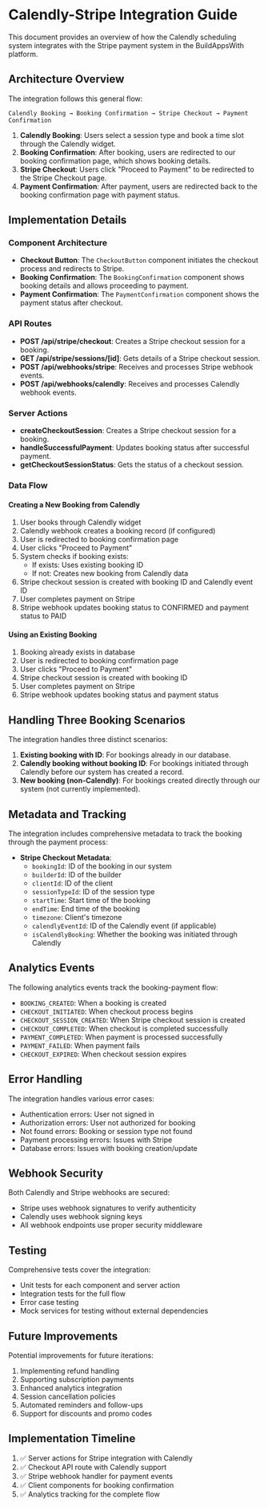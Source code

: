 # Calendly-Stripe Integration Guide

This document provides an overview of how the Calendly scheduling system integrates with the Stripe payment system in the BuildAppsWith platform.

## Architecture Overview

The integration follows this general flow:

```
Calendly Booking → Booking Confirmation → Stripe Checkout → Payment Confirmation
```

1. **Calendly Booking**: Users select a session type and book a time slot through the Calendly widget.
2. **Booking Confirmation**: After booking, users are redirected to our booking confirmation page, which shows booking details.
3. **Stripe Checkout**: Users click "Proceed to Payment" to be redirected to the Stripe Checkout page.
4. **Payment Confirmation**: After payment, users are redirected back to the booking confirmation page with payment status.

## Implementation Details

### Component Architecture

- **Checkout Button**: The `CheckoutButton` component initiates the checkout process and redirects to Stripe.
- **Booking Confirmation**: The `BookingConfirmation` component shows booking details and allows proceeding to payment.
- **Payment Confirmation**: The `PaymentConfirmation` component shows the payment status after checkout.

### API Routes

- **POST /api/stripe/checkout**: Creates a Stripe checkout session for a booking.
- **GET /api/stripe/sessions/[id]**: Gets details of a Stripe checkout session.
- **POST /api/webhooks/stripe**: Receives and processes Stripe webhook events.
- **POST /api/webhooks/calendly**: Receives and processes Calendly webhook events.

### Server Actions

- **createCheckoutSession**: Creates a Stripe checkout session for a booking.
- **handleSuccessfulPayment**: Updates booking status after successful payment.
- **getCheckoutSessionStatus**: Gets the status of a checkout session.

### Data Flow

#### Creating a New Booking from Calendly

1. User books through Calendly widget
2. Calendly webhook creates a booking record (if configured)
3. User is redirected to booking confirmation page
4. User clicks "Proceed to Payment"
5. System checks if booking exists:
   - If exists: Uses existing booking ID
   - If not: Creates new booking from Calendly data
6. Stripe checkout session is created with booking ID and Calendly event ID
7. User completes payment on Stripe
8. Stripe webhook updates booking status to CONFIRMED and payment status to PAID

#### Using an Existing Booking

1. Booking already exists in database
2. User is redirected to booking confirmation page
3. User clicks "Proceed to Payment"
4. Stripe checkout session is created with booking ID
5. User completes payment on Stripe
6. Stripe webhook updates booking status and payment status

## Handling Three Booking Scenarios

The integration handles three distinct scenarios:

1. **Existing booking with ID**: For bookings already in our database.
2. **Calendly booking without booking ID**: For bookings initiated through Calendly before our system has created a record.
3. **New booking (non-Calendly)**: For bookings created directly through our system (not currently implemented).

## Metadata and Tracking

The integration includes comprehensive metadata to track the booking through the payment process:

- **Stripe Checkout Metadata**:
  - `bookingId`: ID of the booking in our system
  - `builderId`: ID of the builder
  - `clientId`: ID of the client
  - `sessionTypeId`: ID of the session type
  - `startTime`: Start time of the booking
  - `endTime`: End time of the booking
  - `timezone`: Client's timezone
  - `calendlyEventId`: ID of the Calendly event (if applicable)
  - `isCalendlyBooking`: Whether the booking was initiated through Calendly

## Analytics Events

The following analytics events track the booking-payment flow:

- `BOOKING_CREATED`: When a booking is created
- `CHECKOUT_INITIATED`: When checkout process begins
- `CHECKOUT_SESSION_CREATED`: When Stripe checkout session is created
- `CHECKOUT_COMPLETED`: When checkout is completed successfully
- `PAYMENT_COMPLETED`: When payment is processed successfully
- `PAYMENT_FAILED`: When payment fails
- `CHECKOUT_EXPIRED`: When checkout session expires

## Error Handling

The integration handles various error cases:

- Authentication errors: User not signed in
- Authorization errors: User not authorized for booking
- Not found errors: Booking or session type not found
- Payment processing errors: Issues with Stripe
- Database errors: Issues with booking creation/update

## Webhook Security

Both Calendly and Stripe webhooks are secured:

- Stripe uses webhook signatures to verify authenticity
- Calendly uses webhook signing keys
- All webhook endpoints use proper security middleware

## Testing

Comprehensive tests cover the integration:

- Unit tests for each component and server action
- Integration tests for the full flow
- Error case testing
- Mock services for testing without external dependencies

## Future Improvements

Potential improvements for future iterations:

1. Implementing refund handling
2. Supporting subscription payments
3. Enhanced analytics integration
4. Session cancellation policies
5. Automated reminders and follow-ups
6. Support for discounts and promo codes

## Implementation Timeline

1. ✅ Server actions for Stripe integration with Calendly
2. ✅ Checkout API route with Calendly support
3. ✅ Stripe webhook handler for payment events
4. ✅ Client components for booking confirmation
5. ✅ Analytics tracking for the complete flow